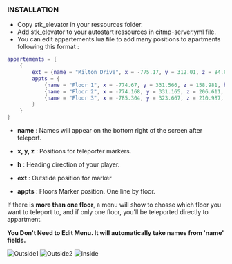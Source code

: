 ### INSTALLATION

* Copy stk_elevator in your ressources folder.
* Add stk_elevator to your autostart ressources in citmp-server.yml file.
* You can edit appartements.lua file to add many positions to apartments following this format :


```LUA
appartements = {
	{ 
		ext = {name = "Milton Drive", x = -775.17, y = 312.01, z = 84.658, h = 183.14},
		appts = {
			{name = "Floor 1", x = -774.67, y = 331.566, z = 158.981, h = 351.82},
			{name = "Floor 2", x = -774.168, y = 331.165, z = 206.611, h = 351.82},
			{name = "Floor 3", x = -785.304, y = 323.667, z = 210.987, h = 268.62}
		}
	}
}
```

* **name** : Names will appear on the bottom right of the screen after teleport.
* **x, y, z** : Positions for teleporter markers.
* **h** : Heading direction of your player.


* **ext** : Outstide position for marker
* **appts** : Floors Marker position. One line by floor.

If there is **more than one floor**, a menu will show to chosse which floor you want to teleport to,
and if only one floor, you'll be teleported directly to appartment.

**You Don't Need to Edit Menu. It will automatically take names from 'name' fields.**

![Outside1](http://i.imgur.com/CTnD9ZH.jpg)
![Outside2](http://i.imgur.com/lAzczA2.jpg)
![Inside](http://i.imgur.com/nWnV4gT.jpg)
